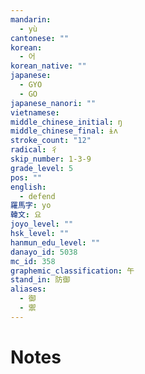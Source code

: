 ```yaml
---
mandarin:
  - yù
cantonese: ""
korean:
  - 어
korean_native: ""
japanese:
  - GYO
  - GO
japanese_nanori: ""
vietnamese:
middle_chinese_initial: ŋ
middle_chinese_final: ɨʌ
stroke_count: "12"
radical: 彳
skip_number: 1-3-9
grade_level: 5
pos: ""
english:
  - defend
羅馬字: yo
韓文: 요
joyo_level: ""
hsk_level: ""
hanmun_edu_level: ""
danayo_id: 5038
mc_id: 358
graphemic_classification: 午
stand_in: 防御
aliases:
  - 御
  - 禦
---
```


# Notes
